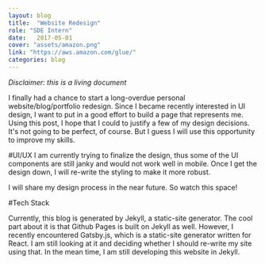 ```yaml
---
layout: blog
title:  "Website Redesign"
role: "SDE Intern"
date:   2017-05-01
cover: "assets/amazon.png"
link: "https://aws.amazon.com/glue/"
categories: blog
---
```


*Disclaimer: this is a living document*

I finally had a chance to start a long-overdue personal website/blog/portfolio redesign. Since I became recently interested in UI design, I want to put in a good effort to build a page that represents me. Using this post, I hope that I could to justify a few of my design decisions. It's not going to be perfect, of course. But I guess I will use this opportunity to improve my skills.

#UI/UX
I am currently trying to finalize the design, thus some of the UI components are still janky and would not work well in mobile. Once I get the design down, I will re-write the styling to make it more robust.

I will share my design process in the near future. So watch this space!

#Tech Stack

Currently, this blog is generated by Jekyll, a static-site generator. The cool part about it is that Github Pages is built on Jekyll as well. However, I recently encountered Gatsby.js, which is a static-site generator written for React. I am still looking at it and deciding whether I should re-write my site using that. In the mean time, I am still developing this website in Jekyll.
